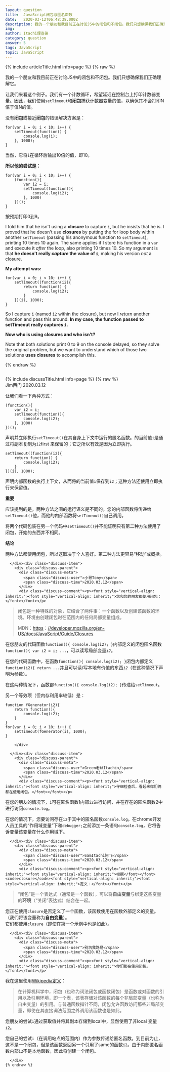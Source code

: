 ```yaml
---
layout: question
title:  JavaScript闭包与匿名函数
date:   2020-03-12T06:48:38.000Z
description: 我的一个朋友和我目前正在讨论JS中的闭包和不闭包。我们只想确保我们正确理解它。让我们来看这个例子。我们有一个计数循环，希望延迟在控制台上打印计数器变量...
img: 
author: Itachi理查德
category: question
answer: 5
tags: JavaScript
topic: JavaScript
---
```

<div class="article-root">
  <div class="article">
    {% include articleTitle.html info=page %}
    {% raw %}
    <div class="article-content"><p><font style="vertical-align: inherit;"><font style="vertical-align: inherit;">我的一个朋友和我目前正在讨论JS中的闭包和不闭包。</font><font style="vertical-align: inherit;">我们只想确保我们正确理解它。</font></font></p>

<p><font style="vertical-align: inherit;"><font style="vertical-align: inherit;">让我们来看这个例子。</font><font style="vertical-align: inherit;">我们有一个计数循环，希望延迟在控制台上打印计数器变量。</font><font style="vertical-align: inherit;">因此，我们使用</font></font><code>setTimeout</code><font style="vertical-align: inherit;"><font style="vertical-align: inherit;">和</font></font><strong><font style="vertical-align: inherit;"><font style="vertical-align: inherit;">闭包</font></font></strong><font style="vertical-align: inherit;"><font style="vertical-align: inherit;">捕获计数器变量的值，以确保其不会打印N倍于值N的值。</font></font></p>

<p><font style="vertical-align: inherit;"><font style="vertical-align: inherit;">没有</font></font><strong><font style="vertical-align: inherit;"><font style="vertical-align: inherit;">闭包</font></font></strong><font style="vertical-align: inherit;"><font style="vertical-align: inherit;">或接近</font></font><strong><font style="vertical-align: inherit;"><font style="vertical-align: inherit;">闭包</font></font></strong><font style="vertical-align: inherit;"><font style="vertical-align: inherit;">的错误解决方案</font><font style="vertical-align: inherit;">是：</font></font></p>

<pre><code>for(var i = 0; i &lt; 10; i++) {<font></font>
    setTimeout(function() {<font></font>
        console.log(i);<font></font>
    }, 1000);<font></font>
}<font></font>
</code></pre>

<p><font style="vertical-align: inherit;"><font style="vertical-align: inherit;">当然，它将</font></font><code>i</code><font style="vertical-align: inherit;"><font style="vertical-align: inherit;">在循环后</font><font style="vertical-align: inherit;">输出10倍的值</font><font style="vertical-align: inherit;">，即10。</font></font></p>

<p><strong><font style="vertical-align: inherit;"><font style="vertical-align: inherit;">所以他的尝试是：</font></font></strong></p>

<pre><code>for(var i = 0; i &lt; 10; i++) {<font></font>
    (function(){<font></font>
        var i2 = i;<font></font>
        setTimeout(function(){<font></font>
            console.log(i2);<font></font>
        }, 1000)<font></font>
    })();<font></font>
}<font></font>
</code></pre>

<p><font style="vertical-align: inherit;"><font style="vertical-align: inherit;">按预期打印0到9。</font></font></p>

<p>I told him that he isn't using a <strong>closure</strong> to capture <code>i</code>, but he insists that he is. I proved that he doesn't use <strong>closures</strong> by putting the for loop body within another <code>setTimeout</code> (passing his anonymous function to <code>setTimeout</code>), printing 10 times 10 again. The same applies if I store his function in a <code>var</code> and execute it <em>after</em> the loop, also printing 10 times 10. So my argument is that <strong>he doesn't really <em>capture</em> the value of <code>i</code></strong>, making his version <em>not</em> a closure.</p>

<p><strong>My attempt was:</strong></p>

<pre><code>for(var i = 0; i &lt; 10; i++) {<font></font>
    setTimeout((function(i2){<font></font>
        return function() {<font></font>
            console.log(i2);<font></font>
        }<font></font>
    })(i), 1000);<font></font>
}<font></font>
</code></pre>

<p>So I capture <code>i</code> (named <code>i2</code> within the closure), but now I <em>return</em> another function and pass this around. <strong>In my case, the function passed to setTimeout really captures <code>i</code>.</strong></p>

<p><strong>Now who is using closures and who isn't?</strong></p>

<p>Note that both solutions print 0 to 9 on the console delayed, so they solve the original problem, but we want to understand which of those two solutions <strong>uses closures</strong> to accomplish this.</p></div>
    {% endraw %}
  </div>
  <p style="height: 0;width:0;overflow: hidden;"> 第1022篇《JavaScript闭包与匿名函数》来自Winter(https://github.com/aiyld/aiyld.github.io)的站点</p>
  <div class="discuss-wrapper">
    {% include discussTitle.html info=page %}
    {% raw %}
    <div class="discuss-item">
        <div class="discuss-parent">
          <div class="discuss-meta">
            <span class="discuss-user">Jim西门</span>
            <span class="discuss-time">2020.03.12</span>
          </div>
          <div class="discuss-comment"><p><font style="vertical-align: inherit;"><font style="vertical-align: inherit;">让我们看一下两种方式：</font></font></p>

<pre><code>(function(){<font></font>
    var i2 = i;<font></font>
    setTimeout(function(){<font></font>
        console.log(i2);<font></font>
    }, 1000)<font></font>
})();<font></font>
</code></pre>

<p><font style="vertical-align: inherit;"><font style="vertical-align: inherit;">声明并立即执行</font></font><code>setTimeout()</code><font style="vertical-align: inherit;"><font style="vertical-align: inherit;">在其自身上下文</font><font style="vertical-align: inherit;">中运行的匿名函数</font><font style="vertical-align: inherit;">。</font><font style="vertical-align: inherit;">的当前值</font></font><code>i</code><font style="vertical-align: inherit;"><font style="vertical-align: inherit;">是通过将副本复制为</font></font><code>i2</code><font style="vertical-align: inherit;"><font style="vertical-align: inherit;">first </font><font style="vertical-align: inherit;">来保留的</font><font style="vertical-align: inherit;">；</font><font style="vertical-align: inherit;">它之所以有效是因为立即执行。</font></font></p>

<pre><code>setTimeout((function(i2){<font></font>
    return function() {<font></font>
        console.log(i2);<font></font>
    }<font></font>
})(i), 1000);<font></font>
</code></pre>

<p><font style="vertical-align: inherit;"><font style="vertical-align: inherit;">声明内部函数的执行上下文，从而将的当前值</font></font><code>i</code><font style="vertical-align: inherit;"><font style="vertical-align: inherit;">保存到</font></font><code>i2</code><font style="vertical-align: inherit;"><font style="vertical-align: inherit;">；</font><font style="vertical-align: inherit;">这种方法还使用立即执行来保留值。</font></font></p>

<p><strong><font style="vertical-align: inherit;"><font style="vertical-align: inherit;">重要</font></font></strong></p>

<p><font style="vertical-align: inherit;"><font style="vertical-align: inherit;">应该提到的是，两种方法之间的运行语义是不同的。</font><font style="vertical-align: inherit;">您的内部函数将传递给</font></font><code>setTimeout()</code><font style="vertical-align: inherit;"><font style="vertical-align: inherit;">他</font><font style="vertical-align: inherit;">，</font><font style="vertical-align: inherit;">而他的内部函数将</font></font><code>setTimeout()</code><font style="vertical-align: inherit;"><font style="vertical-align: inherit;">自己</font><font style="vertical-align: inherit;">调用</font><font style="vertical-align: inherit;">。</font></font></p>

<p><font style="vertical-align: inherit;"><font style="vertical-align: inherit;">将两个代码包装在另一个代码中</font></font><code>setTimeout()</code><font style="vertical-align: inherit;"><font style="vertical-align: inherit;">并不能证明只有第二种方法使用了闭包，开始的东西并不相同。</font></font></p>

<p><strong><font style="vertical-align: inherit;"><font style="vertical-align: inherit;">结论</font></font></strong></p>

<p><font style="vertical-align: inherit;"><font style="vertical-align: inherit;">两种方法都使用闭包，所以这取决于个人喜好。</font><font style="vertical-align: inherit;">第二种方法更容易“移动”或概括。</font></font></p></div>
        </div>
        
      </div><div class="discuss-item">
        <div class="discuss-parent">
          <div class="discuss-meta">
            <span class="discuss-user">小哥Tony</span>
            <span class="discuss-time">2020.03.12</span>
          </div>
          <div class="discuss-comment"><p><font style="vertical-align: inherit;"><font style="vertical-align: inherit;">您和您的朋友都使用闭包：</font></font></p>

<blockquote>
  <p><font style="vertical-align: inherit;"><font style="vertical-align: inherit;">闭包是一种特殊的对象，它结合了两件事：一个函数以及创建该函数的环境。</font><font style="vertical-align: inherit;">环境由创建闭包时在范围内的任何局部变量组成。</font></font></p>
  
  <p><font style="vertical-align: inherit;"><font style="vertical-align: inherit;">MDN：</font><a href="https://developer.mozilla.org/en-US/docs/JavaScript/Guide/Closures" rel="noreferrer"><font style="vertical-align: inherit;">https</font></a><font style="vertical-align: inherit;">：</font></font><a href="https://developer.mozilla.org/en-US/docs/JavaScript/Guide/Closures" rel="noreferrer"><font style="vertical-align: inherit;"><font style="vertical-align: inherit;">//developer.mozilla.org/en-US/docs/JavaScript/Guide/Closures</font></font></a></p>
</blockquote>

<p><font style="vertical-align: inherit;"><font style="vertical-align: inherit;">在您朋友的代码函数</font></font><code>function(){ console.log(i2); }</code><font style="vertical-align: inherit;"><font style="vertical-align: inherit;">内部定义的闭包匿名函数</font></font><code>function(){ var i2 = i; ...</code><font style="vertical-align: inherit;"><font style="vertical-align: inherit;">，可以读写局部变量</font></font><em><code>i2</code></em><font style="vertical-align: inherit;"><font style="vertical-align: inherit;">。</font></font></p>

<p><font style="vertical-align: inherit;"><font style="vertical-align: inherit;">在您的代码函数中，在函数</font></font><code>function(){ console.log(i2); }</code><font style="vertical-align: inherit;"><font style="vertical-align: inherit;">闭包内部定义</font></font><code>function(i2){ return ...</code><font style="vertical-align: inherit;"><font style="vertical-align: inherit;">并且可以读/写本地有价值的东西</font></font><em><code>i2</code></em><font style="vertical-align: inherit;"><font style="vertical-align: inherit;">（在这种情况下声明为参数）。</font></font></p>

<p><font style="vertical-align: inherit;"><font style="vertical-align: inherit;">在这两种情况下，函数都</font></font><code>function(){ console.log(i2); }</code><font style="vertical-align: inherit;"><font style="vertical-align: inherit;">传递给</font></font><code>setTimeout</code><font style="vertical-align: inherit;"><font style="vertical-align: inherit;">。</font></font></p>

<p><font style="vertical-align: inherit;"><font style="vertical-align: inherit;">另一个等效项（但内存利用率较低）是：</font></font></p>

<pre><code>function fGenerator(i2){<font></font>
    return function(){<font></font>
        console.log(i2);<font></font>
    }<font></font>
}<font></font>
for(var i = 0; i &lt; 10; i++) {<font></font>
    setTimeout(fGenerator(i), 1000);<font></font>
}<font></font>
</code></pre></div>
        </div>
        
      </div><div class="discuss-item">
        <div class="discuss-parent">
          <div class="discuss-meta">
            <span class="discuss-user">Green老丝Itachi</span>
            <span class="discuss-time">2020.03.12</span>
          </div>
          <div class="discuss-comment"><p><font style="vertical-align: inherit;"><font style="vertical-align: inherit;">仔细检查后，看起来你们俩都在使用闭包。</font></font></p>

<p><font style="vertical-align: inherit;"><font style="vertical-align: inherit;">在您的朋友的情况下，</font></font><code>i</code><font style="vertical-align: inherit;"><font style="vertical-align: inherit;">可在匿名函数1内部</font></font><code>i2</code><font style="vertical-align: inherit;"><font style="vertical-align: inherit;">进行访问，</font><font style="vertical-align: inherit;">并</font><font style="vertical-align: inherit;">在存在的匿名函数2中进行访问</font></font><code>console.log</code><font style="vertical-align: inherit;"><font style="vertical-align: inherit;">。</font></font></p>

<p><font style="vertical-align: inherit;"><font style="vertical-align: inherit;">在您的情况下，您要访问存在</font></font><code>i2</code><font style="vertical-align: inherit;"><font style="vertical-align: inherit;">于其中的匿名函数</font></font><code>console.log</code><font style="vertical-align: inherit;"><font style="vertical-align: inherit;">。</font><font style="vertical-align: inherit;">在chrome开发人员工具的“作用域变量”下和</font></font><code>debugger;</code><font style="vertical-align: inherit;"><font style="vertical-align: inherit;">之前</font><font style="vertical-align: inherit;">添加一条</font><font style="vertical-align: inherit;">语句</font></font><code>console.log</code><font style="vertical-align: inherit;"><font style="vertical-align: inherit;">，它将告诉变量该变量在什么作用域下。</font></font></p></div>
        </div>
        
      </div><div class="discuss-item">
        <div class="discuss-parent">
          <div class="discuss-meta">
            <span class="discuss-user">SamItachi阿飞</span>
            <span class="discuss-time">2020.03.12</span>
          </div>
          <div class="discuss-comment"><p><font style="vertical-align: inherit;"><font style="vertical-align: inherit;">根据</font></font><code>closure</code><font style="vertical-align: inherit;"><font style="vertical-align: inherit;">定义：</font></font></p>

<blockquote>
  <p><font style="vertical-align: inherit;"><font style="vertical-align: inherit;">“闭包”是一个表达式（通常是一个函数），可以将</font></font><strong><font style="vertical-align: inherit;"><font style="vertical-align: inherit;">自由变量</font></font></strong><font style="vertical-align: inherit;"><font style="vertical-align: inherit;">与</font><font style="vertical-align: inherit;">绑定这些变量</font><font style="vertical-align: inherit;">的</font></font><strong><font style="vertical-align: inherit;"><font style="vertical-align: inherit;">环境</font></font></strong><font style="vertical-align: inherit;"><font style="vertical-align: inherit;">（“关闭”表达式）结合</font><font style="vertical-align: inherit;">在一起</font><font style="vertical-align: inherit;">。</font></font></p>
</blockquote>

<p><font style="vertical-align: inherit;"><font style="vertical-align: inherit;">您正在使用</font></font><code>closure</code><font style="vertical-align: inherit;"><font style="vertical-align: inherit;">是否定义了一个函数，该函数使用在函数外部定义的变量。</font><font style="vertical-align: inherit;">（我们将该变量称为</font></font><strong><font style="vertical-align: inherit;"><font style="vertical-align: inherit;">自由变量</font></font></strong><font style="vertical-align: inherit;"><font style="vertical-align: inherit;">）。</font></font><br><font style="vertical-align: inherit;"><font style="vertical-align: inherit;">
它们都使用</font></font><code>closure</code><font style="vertical-align: inherit;"><font style="vertical-align: inherit;">（即使在第一个示例中也是如此）。</font></font></p></div>
        </div>
        
      </div><div class="discuss-item">
        <div class="discuss-parent">
          <div class="discuss-meta">
            <span class="discuss-user">别坑我路易</span>
            <span class="discuss-time">2020.03.12</span>
          </div>
          <div class="discuss-comment"><p><font style="vertical-align: inherit;"><font style="vertical-align: inherit;">你们都在使用闭包。</font></font></p>

<p><font style="vertical-align: inherit;"><font style="vertical-align: inherit;">我</font><font style="vertical-align: inherit;">在这里</font><font style="vertical-align: inherit;">使用</font></font><a href="http://en.wikipedia.org/wiki/Closure_%28computer_science%29" rel="noreferrer"><font style="vertical-align: inherit;"><font style="vertical-align: inherit;">Wikipedia定义</font></font></a><font style="vertical-align: inherit;"><font style="vertical-align: inherit;">：</font></font></p>

<blockquote>
  <p><font style="vertical-align: inherit;"><font style="vertical-align: inherit;">在计算机科学中，闭包（也称为词法闭包或函数闭包）是函数或对函数的引用以及引用环境，即一个表，该表存储对该函数的每个非局部变量（也称为自由变量）的引用。</font><font style="vertical-align: inherit;">与普通函数指针不同，闭包允许函数访问那些非局部变量，即使在其直接词法范围之外调用该函数也是如此。</font></font></p>
</blockquote>

<p><font style="vertical-align: inherit;"><font style="vertical-align: inherit;">您朋友的尝试</font></font><code>i</code><font style="vertical-align: inherit;"><font style="vertical-align: inherit;">通过获取值并将其副本存储到local中，</font><font style="vertical-align: inherit;">显然使用了</font><font style="vertical-align: inherit;">非local </font><font style="vertical-align: inherit;">变量</font></font><code>i2</code><font style="vertical-align: inherit;"><font style="vertical-align: inherit;">。</font></font></p>

<p><font style="vertical-align: inherit;"><font style="vertical-align: inherit;">您自己的尝试</font></font><code>i</code><font style="vertical-align: inherit;"><font style="vertical-align: inherit;">（在调用站点的范围内）作为参数传递给匿名函数。</font><font style="vertical-align: inherit;">到目前为止，这不是一个闭包，但是该函数返回另一个引用了same的函数</font></font><code>i2</code><font style="vertical-align: inherit;"><font style="vertical-align: inherit;">。</font><font style="vertical-align: inherit;">由于内部匿名函数内部</font></font><code>i2</code><font style="vertical-align: inherit;"><font style="vertical-align: inherit;">不是本地</font><font style="vertical-align: inherit;">函数</font><font style="vertical-align: inherit;">，因此将创建一个闭包。</font></font></p></div>
        </div>
        
      </div>
    {% endraw %}
  </div>
<div>
